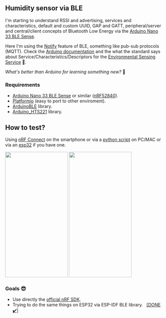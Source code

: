 ## Humidity sensor via BLE

I'm starting to understand RSSI and advertising, services and characteristics, default and custom UUID, GAP and GATT, peripheral/server and central/client concepts of Bluetooth Low Energy via the [Arduino Nano 33 BLE Sense](https://docs.arduino.cc/hardware/nano-33-ble-sense/). 

Here I'm using the [Notify](https://community.nxp.com/t5/Wireless-Connectivity-Knowledge/Indication-and-Notification/ta-p/1129270) feature of BLE, something like pub-sub protocols (MQTT). Check the [Arduino documentation](https://docs.arduino.cc/tutorials/nano-33-ble/bluetooth/) and the what the standard says about Service/Characteristics/Descriptors for the [Environmental Sensing Service](https://www.bluetooth.com/specifications/specs/environmental-sensing-service-1-0/) 📡.

_What's better than Arduino for learning something new?_ 💪

### Requirements

* [Arduino Nano 33 BLE Sense](https://docs.arduino.cc/hardware/nano-33-ble-sense/) or similar ([nRF52840](https://content.arduino.cc/assets/Nano_BLE_MCU-nRF52840_PS_v1.1.pdf)).
* [Platformio](https://platformio.org/) (easy to port to other enviroment).
* [ArduinoBLE](https://github.com/arduino-libraries/ArduinoBLE) library.
* [Arduino_HTS221](https://github.com/arduino-libraries/Arduino_HTS221) library.

## How to test?

Using [nRF Connect](https://www.nordicsemi.com/Products/Development-tools/nRF-Connect-for-mobile) on the smartphone or via a [python script](https://github.com/TIT8/BLE/tree/master/python_test_ble) on PC/MAC or via an [esp32](https://github.com/TIT8/BLE_esp32) if you have one.

<img src="https://github.com/TIT8/BLE/assets/68781644/963c1eb2-d931-46c0-95f1-b056321efaee" width="200" height="400">
<img src="https://github.com/TIT8/BLE/assets/68781644/383c2047-a255-4287-9bcb-be2261b8eeb6" width="200" height="400">


### Goals 😎

*  Use directly the [official nRF SDK](https://www.nordicsemi.com/Products/Development-software/nRF-Connect-SDK).
*  Trying to do the same things on ESP32 via ESP-IDF BLE library. &nbsp; [[DONE ✔️]](https://github.com/TIT8/BLE_esp32)
